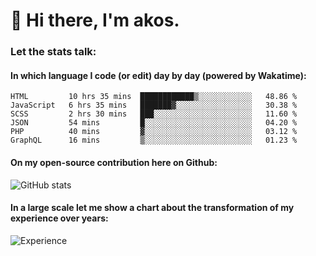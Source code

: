 # 👋 Hi there, I'm akos. 


### Let the stats talk:


#### In which language I code (or edit) day by day (powered by Wakatime): 

<!--START_SECTION:waka-->

```text
HTML         10 hrs 35 mins  ████████████▒░░░░░░░░░░░░   48.86 %
JavaScript   6 hrs 35 mins   ███████▓░░░░░░░░░░░░░░░░░   30.38 %
SCSS         2 hrs 30 mins   ███░░░░░░░░░░░░░░░░░░░░░░   11.60 %
JSON         54 mins         █░░░░░░░░░░░░░░░░░░░░░░░░   04.20 %
PHP          40 mins         ▓░░░░░░░░░░░░░░░░░░░░░░░░   03.12 %
GraphQL      16 mins         ▒░░░░░░░░░░░░░░░░░░░░░░░░   01.23 %
```

<!--END_SECTION:waka-->

#### On my open-source contribution here on Github:
 
![GitHub stats](https://github-readme-stats.vercel.app/api?username=akosbalasko)

#### In a large scale let me show a chart about the transformation of my experience over years:   

![Experience](https://cr-skills-chart-widget.azurewebsites.net/api/api?username=akosbalasko)
